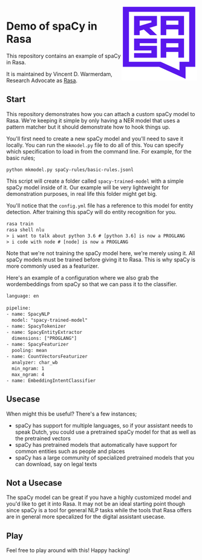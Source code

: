 <img src="square-logo.svg" width=200 height=200 align="right">

# Demo of spaCy in Rasa

This repository contains an example of spaCy in Rasa.

It is maintained by Vincent D. Warmerdam, Research Advocate as [Rasa](https://rasa.com/).

## Start 

This repository demonstrates how you can attach a custom spaCy model to Rasa. We're
keeping it simple by only having a NER model that uses a pattern matcher but it should
demonstrate how to hook things up. 

You'll first need to create a new spaCy model and you'll need to save it locally. You
can run the `mkmodel.py` file to do all of this. You can specify which specification 
to load in from the command line. For example, for the basic rules;

```
python mkmodel.py spaCy-rules/basic-rules.jsonl
```

This script will create a folder called `spacy-trained-model` with a simple spaCy model inside of it. Our example will be very lightweight 
for demonstration purposes, in real life this folder might get big. 

You'll notice that the `config.yml` file has a reference to this 
model for entity detection. After training this spaCy will do entity 
recognition for you.

```
rasa train
rasa shell nlu
> i want to talk about python 3.6 # [python 3.6] is now a PROGLANG
> i code with node # [node] is now a PROGLANG
```

Note that we're not training the spaCy model here, we're merely using 
it. All spaCy models must be trained before giving it to Rasa. This is
why spaCy is more commonly used as a featurizer. 

Here's an example of a configuration where we also grab the wordembeddings from spaCy so that we can pass it to the classifier. 

```
language: en

pipeline:
- name: SpacyNLP
  model: "spacy-trained-model"
- name: SpacyTokenizer
- name: SpacyEntityExtractor
  dimensions: ["PROGLANG"]
- name: SpacyFeaturizer
  pooling: mean
- name: CountVectorsFeaturizer
  analyzer: char_wb
  min_ngram: 1
  max_ngram: 4
- name: EmbeddingIntentClassifier
```

## Usecase

When might this be useful? There's a few instances; 

- spaCy has support for multiple languages, so if your assistant needs to speak Dutch, you could use a pretrained spaCy model for that as well as the pretrained vectors 
- spaCy has pretrained models that automatically have support for 
common entities such as people and places 
- spaCy has a large community of specialized pretrained models that you can download, say on legal texts

## Not a Usecase 

The spaCy model can be great if you have a highly customized model
and you'd like to get it into Rasa. It may not be an ideal starting 
point though since spaCy is a tool for general NLP tasks while the 
tools that Rasa offers are in general more specalized for the digital 
assistant usecase. 

## Play 

Feel free to play around with this! Happy hacking!
